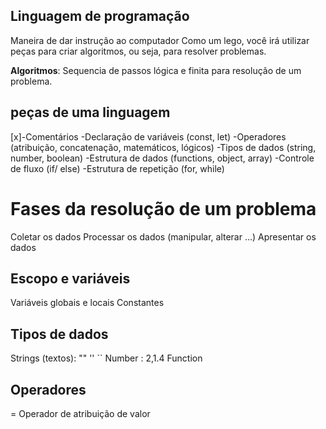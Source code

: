 ## Linguagem de programação

Maneira de dar instrução ao computador
Como um lego, você irá utilizar peças para criar algoritmos, ou seja, para resolver problemas.

**Algoritmos**: Sequencia de passos lógica e finita para resolução de um problema.

## peças de uma linguagem

[x]-Comentários
-Declaração de variáveis (const, let)
-Operadores (atribuição, concatenação, matemáticos, lógicos)
-Tipos de dados (string, number, boolean)
-Estrutura de dados (functions, object, array)
-Controle de fluxo (if/ else)
-Estrutura de repetição (for, while)

# Fases da resolução de um problema

Coletar os dados
Processar os dados (manipular, alterar ...)
Apresentar os dados

## Escopo e variáveis

Variáveis globais e locais
Constantes


## Tipos de dados

Strings (textos): "" '' ``
Number : 2,1.4
Function

## Operadores

= Operador de atribuição de valor